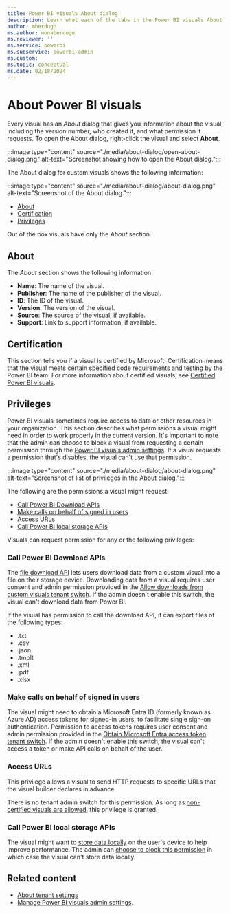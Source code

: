 ```yaml
---
title: Power BI visuals About dialog
description: Learn what each of the tabs in the Power BI visuals About dialog describes and what each permission setting does.
author: mberdugo
ms.author: monaberdugo
ms.reviewer: ''
ms.service: powerbi
ms.subservice: powerbi-admin
ms.custom:
ms.topic: conceptual
ms.date: 02/18/2024
---
```


# About Power BI visuals

Every visual has an *About* dialog that gives you information about the visual, including the version number, who created it, and what permission it requests. To open the About dialog, right-click the visual and select **About**.

:::image type="content" source="./media/about-dialog/open-about-dialog.png" alt-text="Screenshot showing how to open the About dialog.":::

The About dialog for custom visuals shows the following information:

:::image type="content" source="./media/about-dialog/about-dialog.png" alt-text="Screenshot of the About dialog.":::

* [About](#about)
* [Certification](#certification)
* [Privileges](#privileges)

Out of the box visuals have only the *About* section.

## About

The *About* section shows the following information:

* **Name**: The name of the visual.
* **Publisher**: The name of the publisher of the visual.
* **ID**: The ID of the visual.
* **Version**: The version of the visual.
* **Source**: The source of the visual, if available.
* **Support**: Link to support information, if available.

## Certification

This section tells you if a visual is certified by Microsoft. Certification means that the visual meets certain specified code requirements and testing by the Power BI team.
For more information about certified visuals, see [Certified Power BI visuals](./power-bi-custom-visuals-certified.md).

## Privileges

Power BI visuals sometimes require access to data or other resources in your organization. This section describes what permissions a visual might need in order to work properly in the current version.
It's important to note that the admin can choose to block a visual from requesting a certain permission through the [Power BI visuals admin settings](/fabric/admin/organizational-visuals). If a visual requests a permission that's disables, the visual can't use that permission.

:::image type="content" source="./media/about-dialog/about-dialog.png" alt-text="Screenshot of list of privileges in the About dialog.":::

The following are the permissions a visual might request:

* [Call Power BI Download APIs](#call-power-bi-download-apis)
* [Make calls on behalf of signed in users](#make-calls-on-behalf-of-signed-in-users)
* [Access URLs](#access-urls)
* [Call Power BI local storage APIs](#call-power-bi-local-storage-apis)

Visuals can request permission for any or the following privileges:

### Call Power BI Download APIs

The [file download API](./file-download-api.md) lets users download data from a custom visual into a file on their storage device. Downloading data from a visual requires user consent and admin permission provided in the [Allow downloads from custom visuals tenant switch](/fabric/admin/organizational-visuals#export-data-to-file). If the admin doesn't enable this switch, the visual can't download data from Power BI.

If the visual has permission to call the download API, it can export files of the following types:

* .txt
* .csv
* .json
* .tmplt
* .xml
* .pdf
* .xlsx

### Make calls on behalf of signed in users

The visual might need to obtain a Microsoft Entra ID (formerly known as Azure AD) access tokens for signed-in users, to facilitate single sign-on authentication. Permission to access tokens requires user consent and admin permission provided in the [Obtain Microsoft Entra access token tenant switch](/fabric/admin/organizational-visuals#obtain-microsoft-entra-access-token). If the admin doesn't enable this switch, the visual can't access a token or make API calls on behalf of the user.

### Access URLs

This privilege allows a visual to send HTTP requests to specific URLs that the visual builder declares in advance.

There is no tenant admin switch for this permission. As long as [non-certified visuals are allowed](/fabric/admin/organizational-visuals#certified-power-bi-visuals), this privilege is granted.

### Call Power BI local storage APIs

The visual might want to [store data locally](./local-storage.md) on the user's device to help improve performance. The admin can [choose to block this permission](/fabric/admin/organizational-visuals#local-storage) in which case the visual can't store data locally.

## Related content

* [About tenant settings](fabric/admin/tenant-settings-index)
* [Manage Power BI visuals admin settings](/fabric/admin/organizational-visuals).
